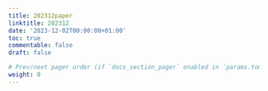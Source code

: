 ```yaml
---
title: 202312paper
linktitle: 202312
date: '2023-12-02T00:00:00+01:00'
toc: true
commentable: false
draft: false

# Prev/next pager order (if `docs_section_pager` enabled in `params.toml`)
weight: 0
---
```

